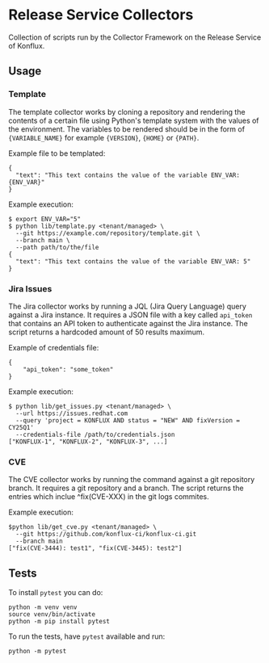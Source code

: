 # Release Service Collectors

Collection of scripts run by the Collector Framework on the Release Service of Konflux.

## Usage

### Template

The template collector works by cloning a repository and rendering the contents of a certain
file using Python's template system with the values of the environment. The variables to be rendered
should be in the form of `{VARIABLE_NAME}` for example `{VERSION}`, `{HOME}` or `{PATH}`.

Example file to be templated:
```
{
  "text": "This text contains the value of the variable ENV_VAR: {ENV_VAR}"
}
```

Example execution:
```
$ export ENV_VAR="5"
$ python lib/template.py <tenant/managed> \
  --git https://example.com/repository/template.git \
  --branch main \
  --path path/to/the/file
{
  "text": "This text contains the value of the variable ENV_VAR: 5"
}
```

### Jira Issues

The Jira collector works by running a JQL (Jira Query Language) query against a Jira instance. It
requires a JSON file with a key called `api_token` that contains an API token to authenticate
against the Jira instance. The script returns a hardcoded amount of 50 results maximum.

Example of credentials file:
```
{
    "api_token": "some_token"
}
```

Example execution:
```
$ python lib/get_issues.py <tenant/managed> \
  --url https://issues.redhat.com
  --query 'project = KONFLUX AND status = "NEW" AND fixVersion = CY25Q1'
  --credentials-file /path/to/credentials.json
["KONFLUX-1", "KONFLUX-2", "KONFLUX-3", ...]
```

### CVE

The CVE collector works by running the command against a git repository branch.
It requires a git repository and a branch.
The script returns the entries which inclue ^fix(CVE-XXX) in the git logs commites.

Example execution:
```
$python lib/get_cve.py <tenant/managed> \
  --git https://github.com/konflux-ci/konflux-ci.git
  --branch main
["fix(CVE-3444): test1", "fix(CVE-3445): test2"]
```


## Tests

To install `pytest` you can do:

```
python -m venv venv
source venv/bin/activate
python -m pip install pytest
```

To run the tests, have `pytest` available and run:

```
python -m pytest
```
